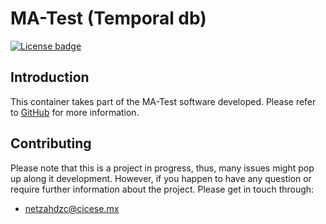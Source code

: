 # MA-Test (Temporal db)

[![License badge](https://img.shields.io/badge/license-MIT-blue.svg)](https://opensource.org/licenses/MIT)

## Introduction

This container takes part of the MA-Test software developed. Please refer to [GitHub](www.google.com) for more information.

## Contributing

Please note that this is a project in progress, thus, many issues might pop up along it development. However, if you happen to have any question or require further information about the project. Please get in touch through:

* [netzahdzc@cicese.mx](mailto:netzahdzc@cicese.mx)